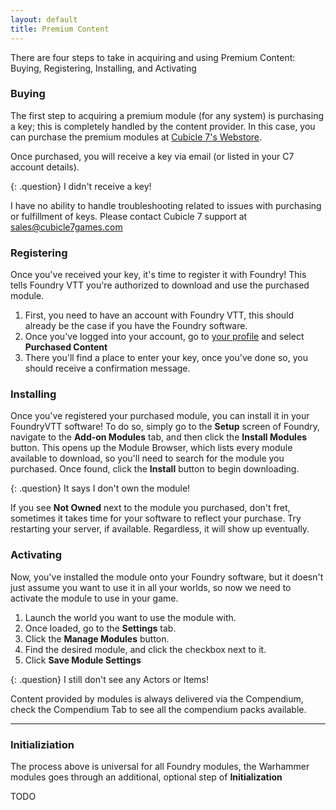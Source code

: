 ```yaml
---
layout: default
title: Premium Content
---
```


There are four steps to take in acquiring and using Premium Content: Buying, Registering, Installing, and Activating

### Buying

The first step to acquiring a premium module (for any system) is purchasing a key; this is completely handled by the content provider. In this case, you can purchase the premium modules at [Cubicle 7's Webstore](https://cubicle7games.com/foundry-vtt-virtual-tabletop-games).

Once purchased, you will receive a key via email (or listed in your C7 account details).

{: .question}
I didn't receive a key!

I have no ability to handle troubleshooting related to issues with purchasing or fulfillment of keys. Please contact Cubicle 7 support at [sales@cubicle7games.com](sales@cubicle7games.com)

### Registering

Once you've received your key, it's time to register it with Foundry! This tells Foundry VTT you're authorized to download and use the purchased module. 

1. First, you need to have an account with Foundry VTT, this should already be the case if you have the Foundry software. 
2. Once you've logged into your account, go to [your profile](https://www.foundryvtt.com/me) and select **Purchased Content**
3. There you'll find a place to enter your key, once you've done so, you should receive a confirmation message.

### Installing

Once you've registered your purchased module, you can install it in your FoundryVTT software! To do so, simply go to the **Setup** screen of Foundry, navigate to the **<i class="fas fa-plug tab-icon"></i> Add-on Modules** tab, and then click the **<i class="fas fa-download"></i> Install Modules** button. This opens up the Module Browser, which lists every module available to download, so you'll need to search for the module you purchased. Once found, click the **<i class="fas fa-download"></i> Install** button to begin downloading.

{: .question}
It says I don't own the module! 

If you see **<i class="fas fa-lock"></i> Not Owned** next to the module you purchased, don't fret, sometimes it takes time for your software to reflect your purchase. Try restarting your server, if available. Regardless, it will show up eventually.

### Activating

Now, you've installed the module onto your Foundry software, but it doesn't just assume you want to use it in all your worlds, so now we need to activate the module to use in your game. 

1. Launch the world you want to use the module with.
2. Once loaded, go to the **<i class="fas fa-cogs"> </i> Settings** tab.
3. Click the **Manage Modules** button. 
4. Find the desired module, and click the checkbox next to it.
5. Click **Save Module Settings**

{: .question}
I still don't see any Actors or Items!

Content provided by modules is always delivered via the Compendium, check the <i class="fas fa-atlas"></i> Compendium Tab to see all the compendium packs available.

---

### Initializiation 

The process above is universal for all Foundry modules, the Warhammer modules goes through an additional, optional step of **Initialization**

TODO